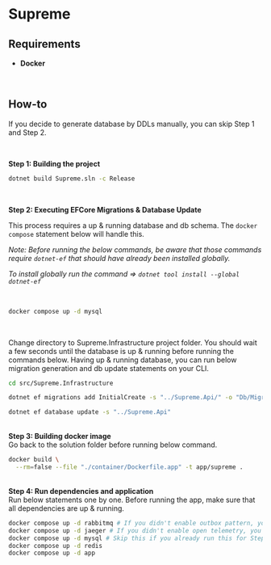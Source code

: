 # Supreme

## Requirements

* <b>Docker</b>

<br/>

## How-to

If you decide to generate database by DDLs manually, you can skip Step 1 and Step 2.

<br/>

<b>Step 1: Building the project</b>

```bash
dotnet build Supreme.sln -c Release
```
<br/>

<b>Step 2: Executing EFCore Migrations & Database Update</b>

This process requires a up & running database and db schema. The `docker compose` statement below will handle this.

<i>Note: Before running the below commands, be aware that those commands require `dotnet-ef` that should have already been installed globally. <br/>

To install globally run the command => ```dotnet tool install --global dotnet-ef``` </i>

<br/>

```bash
docker compose up -d mysql
````

<br/>

Change directory to Supreme.Infrastructure project folder. You should wait a few seconds until the database is up & running before running the commands below. Having up & running database, you can run below migration generation and db update statements on your CLI.


```bash
cd src/Supreme.Infrastructure

dotnet ef migrations add InitialCreate -s "../Supreme.Api/" -o "Db/Migrations/"

dotnet ef database update -s "../Supreme.Api"
```

<br/>
<b>Step 3: Building docker image</b>

<br/>
Go back to the solution folder before running below command.

<br/>

```bash
docker build \
  --rm=false --file "./container/Dockerfile.app" -t app/supreme .
```

<br/>
<b>Step 4: Run dependencies and application</b>

<br/>
Run below statements one by one.
Before running the app, make sure that all dependencies are up & running.

```bash
docker compose up -d rabbitmq # If you didn't enable outbox pattern, you can skip this command.
docker compose up -d jaeger # If you didn't enable open telemetry, you can skip this command.
docker compose up -d mysql # Skip this if you already run this for Step #2.
docker compose up -d redis
docker compose up -d app
```